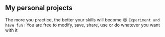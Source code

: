 ## My personal projects 

The more you practice, the better your skills will become 😉
`
Experiment and have fun!
`
You are free to modify, save, share, use or do whatever you want with it
